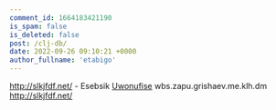 ```yaml
---
comment_id: 1664183421190
is_spam: false
is_deleted: false
post: /clj-db/
date: 2022-09-26 09:10:21 +0000
author_fullname: 'etabigo'
---
```


http://slkjfdf.net/ - Esebsik <a href="http://slkjfdf.net/">Uwonufise</a> wbs.zapu.grishaev.me.klh.dm http://slkjfdf.net/
